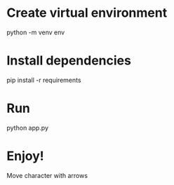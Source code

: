 # Create virtual environment
python -m venv env 

# Install dependencies
pip install -r requirements

# Run
python app.py

# Enjoy!
Move character with arrows